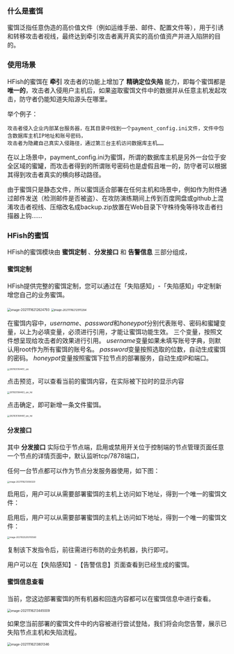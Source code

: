 
### 什么是蜜饵

蜜饵泛指任意伪造的高价值文件（例如运维手册、邮件、配置文件等），用于引诱和转移攻击者视线，最终达到牵引攻击者离开真实的高价值资产并进入陷阱的目的。

### 使用场景

HFish的蜜饵在 **牵引** 攻击者的功能上增加了 **精确定位失陷** 能力，即每个蜜饵都是 **唯一的**，攻击者入侵用户主机后，如果盗取蜜饵文件中的数据并从任意主机发起攻击，防守者仍能知道失陷源头在哪里。

举个例子：

```wiki
攻击者侵入企业内部某台服务器，在其目录中找到一个payment_config.ini文件，文件中包含数据库主机IP地址和账号密码，
攻击者为隐藏自己真实入侵路径，通过第三台主机访问数据库主机……
```

在以上场景中，payment_config.ini为蜜饵，所谓的数据库主机是另外一台位于安全区域的蜜罐，而攻击者得到的所谓账号密码也是虚假且唯一的，防守者可以根据其得到攻击者真实的横向移动路径。

由于蜜饵只是静态文件，所以蜜饵适合部署在任何主机和场景中，例如作为附件通过邮件发送（检测邮件是否被盗）、在攻防演练期间上传到百度网盘或github上混淆攻击者视线、压缩改名成backup.zip放置在Web目录下守株待兔等待攻击者扫描器上钩……


### HFish的蜜饵

HFish的蜜饵模块由 **蜜饵定制** 、**分发接口** 和 **告警信息** 三部分组成，

#### 蜜饵定制

HFish提供完整的蜜饵定制，您可以通过在「失陷感知」-「失陷感知」中定制新增您自己的业务蜜饵。

<img src="http://img.threatbook.cn/hfish/image-20211116212624793.png" alt="image-20211116212624793" style="zoom:50%;" />



<img src="http://img.threatbook.cn/hfish/image-20211116212911284.png" alt="image-20211116212911284" style="zoom:43%;" />

在蜜饵内容中，$username$、$password$和$honeypot$分别代表账号、密码和蜜罐变量，以上为必填变量，必须进行引用，才能让蜜饵功能生效。
三个变量，按照文件想呈现给攻击者的效果进行引用。
$username$变量如果未填写账号字典，则默认用root作为所有蜜饵的账号名。
$password$变量按照选取的位数，自动生成蜜饵的密码。
$honeypot$变量按照蜜饵下拉节点的部署服务，自动生成IP和端口。

<img src="/Users/maqian/Library/Containers/com.tencent.xinWeChat/Data/Library/Application Support/com.tencent.xinWeChat/2.0b4.0.9/d4fd4109804e4614bec96b26017afad7/Message/MessageTemp/9e20f478899dc29eb19741386f9343c8/Image/2801635164451_.pic.jpg" alt="2801635164451_.pic" style="zoom:33%;" />

点击预览，可以查看当前的蜜饵内容，在实际被下拉时的显示内容

<img src="http://img.threatbook.cn/hfish/2811635164463_.pic_hd.jpg" alt="2811635164463_.pic_hd" style="zoom: 33%;" />

点击确定，即可新增一条文件蜜饵。

<img src="http://img.threatbook.cn/hfish/2821635164487_.pic_hd.jpg" alt="2821635164487_.pic_hd" style="zoom: 33%;" />



#### 分发接口

其中 **分发接口** 实际位于节点端，启用或禁用开关位于控制端的节点管理页面任意一个节点的详情页面中，默认监听tcp/7878端口，

任何一台节点都可以作为节点分发服务器使用，如下图：

<img src="/Users/maqian/Library/Application Support/typora-user-images/image-20211116213058329.png" alt="image-20211116213058329" style="zoom:33%;" />

启用后，用户可以从需要部署蜜饵的主机上访问如下地址，得到一个唯一的蜜饵文件：

启用后，用户可以从需要部署蜜饵的主机上访问如下地址，得到一个唯一的蜜饵文件：

<img src="/Users/maqian/Library/Application Support/typora-user-images/image-20211025205700560.png" alt="image-20211025205700560" style="zoom:33%;" />

复制该下发指令后，前往需进行布防的业务机器，执行即可。

用户可以在【失陷感知】-【告警信息】页面查看到已经生成的蜜饵。



#### 蜜饵信息查看

当前，您这边部署蜜饵的所有机器和回连内容都可以在蜜饵信息中进行查看。

<img src="http://img.threatbook.cn/hfish/image-20211116213445009.png" alt="image-20211116213445009" style="zoom:50%;" />



如果您当前部署的蜜饵文件中的内容被进行尝试登陆，我们将会向您告警，展示已失陷节点主机和失陷流程。

<img src="/Users/maqian/Library/Application Support/typora-user-images/image-20211116213801346.png" alt="image-20211116213801346" style="zoom:50%;" />
